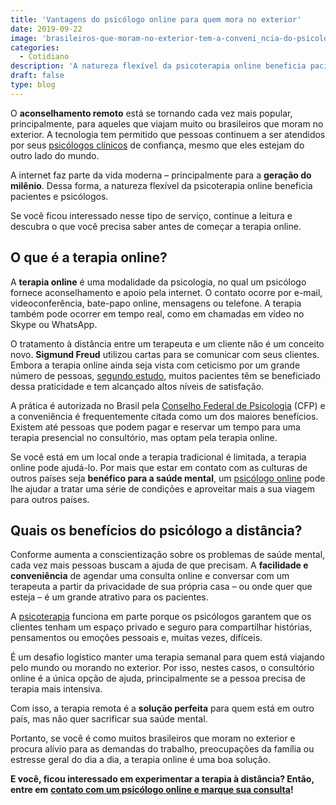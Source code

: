 ```yaml
---
title: 'Vantagens do psicólogo online para quem mora no exterior'
date: 2019-09-22
image: 'brasileiros-que-moram-no-exterior-tem-a-conveni_ncia-do-psicologo-online.jpg'
categories:
  - Cotidiano
description: 'A natureza flexível da psicoterapia online beneficia pacientes e psicólogos. Saiba o porquê lendo este artigo!'
draft: false
type: blog
---
```


O **aconselhamento remoto** está se tornando cada vez mais popular, principalmente, para aqueles que viajam muito ou brasileiros que moram no exterior. A tecnologia tem permitido que pessoas continuem a ser atendidos por seus [psicólogos clínicos](/pra-que-serve-um-psicologo-clinico/) de confiança, mesmo que eles estejam do outro lado do mundo.

A internet faz parte da vida moderna – principalmente para a **geração do milênio**. Dessa forma, a natureza flexível da psicoterapia online beneficia pacientes e psicólogos.

Se você ficou interessado nesse tipo de serviço, continue a leitura e descubra o que você precisa saber antes de começar a terapia online.

## **O que é a terapia online?**

A **terapia online** é uma modalidade da psicologia, no qual um psicólogo fornece aconselhamento e apoio pela internet. O contato ocorre por e-mail, videoconferência, bate-papo online, mensagens ou telefone. A terapia também pode ocorrer em tempo real, como em chamadas em vídeo no Skype ou WhatsApp.

O tratamento à distância entre um terapeuta e um cliente não é um conceito novo. **Sigmund Freud** utilizou cartas para se comunicar com seus clientes. Embora a terapia online ainda seja vista com ceticismo por um grande número de pessoas, [segundo estudo](https://www.ncbi.nlm.nih.gov/pubmed/26425443), muitos pacientes têm se beneficiado dessa praticidade e tem alcançado altos níveis de satisfação.

A prática é autorizada no Brasil pela [Conselho Federal de Psicologia](https://site.cfp.org.br/wp-content/uploads/2018/05/RESOLUÇÃO-Nº-11-DE-11-DE-MAIO-DE-2018.pdf) (CFP) e a conveniência é frequentemente citada como um dos maiores benefícios. Existem até pessoas que podem pagar e reservar um tempo para uma terapia presencial no consultório, mas optam pela terapia online.

Se você está em um local onde a terapia tradicional é limitada, a terapia online pode ajudá-lo. Por mais que estar em contato com as culturas de outros países seja **benéfico para a saúde mental**, um [psicólogo online](/psicologo-online/) pode lhe ajudar a tratar uma série de condições e aproveitar mais a sua viagem para outros países.

## **Quais os benefícios do psicólogo a distância?**

Conforme aumenta a conscientização sobre os problemas de saúde mental, cada vez mais pessoas buscam a ajuda de que precisam. A **facilidade e conveniência** de agendar uma consulta online e conversar com um terapeuta a partir da privacidade de sua própria casa – ou onde quer que esteja – é um grande atrativo para os pacientes.

A [psicoterapia](/quanto-tempo-dura-psicoterapia/) funciona em parte porque os psicólogos garantem que os clientes tenham um espaço privado e seguro para compartilhar histórias, pensamentos ou emoções pessoais e, muitas vezes, difíceis.

É um desafio logístico manter uma terapia semanal para quem está viajando pelo mundo ou morando no exterior. Por isso, nestes casos, o consultório online é a única opção de ajuda, principalmente se a pessoa precisa de terapia mais intensiva.

Com isso, a terapia remota é a **solução perfeita** para quem está em outro país, mas não quer sacrificar sua saúde mental.

Portanto, se você é como muitos brasileiros que moram no exterior e procura alívio para as demandas do trabalho, preocupações da família ou estresse geral do dia a dia, a terapia online é uma boa solução.

**E você, ficou interessado em experimentar a terapia à distância? Então, entre em** [**contato com um psicólogo online e marque sua consulta**](/contato/)**!**
